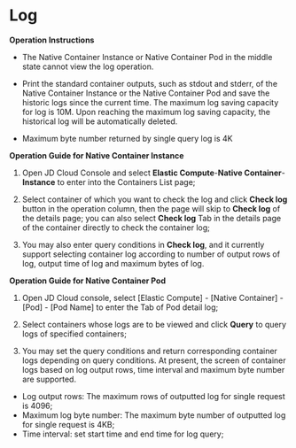 
# Log

**Operation Instructions**

* The Native Container Instance or Native Container Pod in the middle state cannot view the log operation.

* Print the standard container outputs, such as stdout and stderr, of the Native Container Instance or the Native Container Pod and save the historic logs since the current time. The maximum log saving capacity for log is 10M. Upon reaching the maximum log saving capacity, the historical log will be automatically deleted.

* Maximum byte number returned by single query log is 4K

**Operation Guide for Native Container Instance**

1. Open JD Cloud Console and select **Elastic Compute**-**Native Container**-**Instance** to enter into the Containers List page;

2. Select container of which you want to check the log and click **Check log** button in the operation column, then the page will skip to **Check log** of the details page; you can also select **Check log** Tab in the details page of the container directly to check the container log;

3. You may also enter query conditions in **Check log**, and it currently support selecting container log according to number of output rows of log, output time of log and maximum bytes of log.

**Operation Guide for Native Container Pod**

1. Open JD Cloud console, select [Elastic Compute] - [Native Container] - [Pod] - [Pod Name] to enter the Tab of Pod detail log;

2. Select containers whose logs are to be viewed and click **Query** to query logs of specified containers;

3. You may set the query conditions and return corresponding container logs depending on query conditions. At present, the screen of container logs based on log output rows, time interval and maximum byte number are supported.
* Log output rows: The maximum rows of outputted log for single request is 4096;
* Maximum log byte number: The maximum byte number of outputted log for single request is 4KB;
* Time interval: set start time and end time for log query;